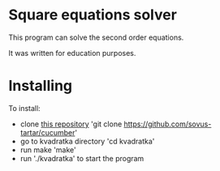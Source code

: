 # Square equations solver
This program can solve the second order equations.

It was written for education purposes.
# Installing
To install:
* clone [this repository](https://github.com/sovus-tartar/cucumber) 'git clone https://github.com/sovus-tartar/cucumber'
* go to kvadratka directory 'cd kvadratka'
* run make 'make'
* run './kvadratka' to start the program
